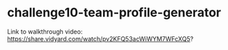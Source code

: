 # challenge10-team-profile-generator

Link to walkthrough video: https://share.vidyard.com/watch/pv2KFQ53acWiWYM7WFcXQ5?
